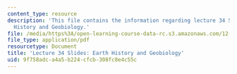 ```yaml
---
content_type: resource
description: 'This file contains the information regarding lecture 34 Slides: Earth
  History and Geobiology.'
file: /media/https%3A/open-learning-course-data-rc.s3.amazonaws.com/12-001-introduction-to-geology-fall-2013/9f758adca4a5b224cfcb308fc8e4c55c_MIT12_001F13_Lec34Slides.pdf
file_type: application/pdf
resourcetype: Document
title: 'Lecture 34 Slides: Earth History and Geobiology'
uid: 9f758adc-a4a5-b224-cfcb-308fc8e4c55c
---
```

